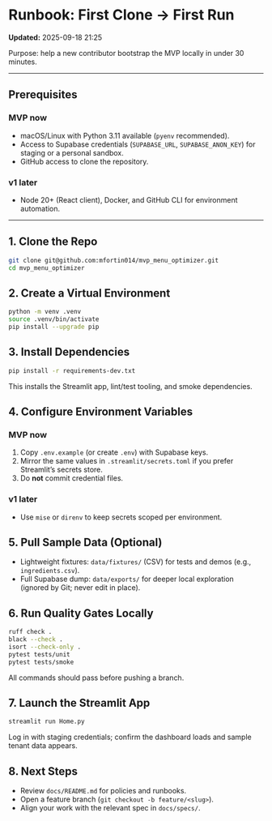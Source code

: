 # Runbook: First Clone → First Run
**Updated:** 2025-09-18 21:25

Purpose: help a new contributor bootstrap the MVP locally in under 30 minutes.

---

## Prerequisites

### MVP now
- macOS/Linux with Python 3.11 available (`pyenv` recommended).
- Access to Supabase credentials (`SUPABASE_URL`, `SUPABASE_ANON_KEY`) for staging or a personal sandbox.
- GitHub access to clone the repository.

### v1 later
- Node 20+ (React client), Docker, and GitHub CLI for environment automation.

---

## 1. Clone the Repo
```bash
git clone git@github.com:mfortin014/mvp_menu_optimizer.git
cd mvp_menu_optimizer
```

## 2. Create a Virtual Environment
```bash
python -m venv .venv
source .venv/bin/activate
pip install --upgrade pip
```

## 3. Install Dependencies
```bash
pip install -r requirements-dev.txt
```
This installs the Streamlit app, lint/test tooling, and smoke dependencies.

## 4. Configure Environment Variables

### MVP now
1. Copy `.env.example` (or create `.env`) with Supabase keys.  
2. Mirror the same values in `.streamlit/secrets.toml` if you prefer Streamlit’s secrets store.  
3. Do **not** commit credential files.

### v1 later
- Use `mise` or `direnv` to keep secrets scoped per environment.

## 5. Pull Sample Data (Optional)
- Lightweight fixtures: `data/fixtures/` (CSV) for tests and demos (e.g., `ingredients.csv`).  
- Full Supabase dump: `data/exports/` for deeper local exploration (ignored by Git; never edit in place).

## 6. Run Quality Gates Locally
```bash
ruff check .
black --check .
isort --check-only .
pytest tests/unit
pytest tests/smoke
```
All commands should pass before pushing a branch.

## 7. Launch the Streamlit App
```bash
streamlit run Home.py
```
Log in with staging credentials; confirm the dashboard loads and sample tenant data appears.

## 8. Next Steps
- Review `docs/README.md` for policies and runbooks.  
- Open a feature branch (`git checkout -b feature/<slug>`).  
- Align your work with the relevant spec in `docs/specs/`.
